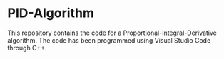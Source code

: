 # PID-Algorithm

This repository contains the code for a Proportional-Integral-Derivative algorithm.
The code has been programmed using Visual Studio Code through C++.
